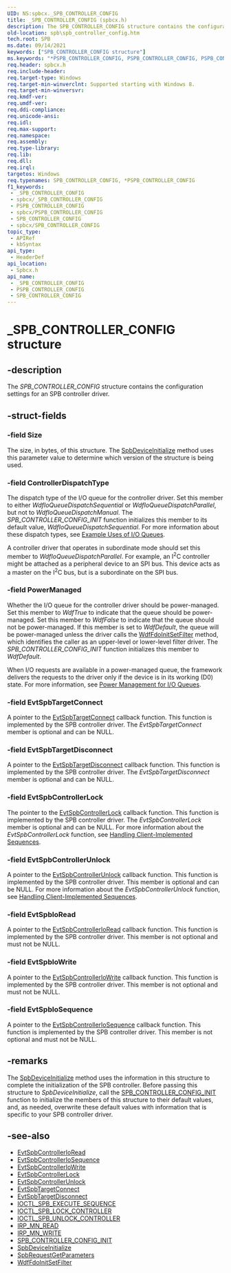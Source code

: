 ```yaml
---
UID: NS:spbcx._SPB_CONTROLLER_CONFIG
title: _SPB_CONTROLLER_CONFIG (spbcx.h)
description: The SPB_CONTROLLER_CONFIG structure contains the configuration settings for an SPB controller driver.
old-location: spb\spb_controller_config.htm
tech.root: SPB
ms.date: 09/14/2021
keywords: ["SPB_CONTROLLER_CONFIG structure"]
ms.keywords: "*PSPB_CONTROLLER_CONFIG, PSPB_CONTROLLER_CONFIG, PSPB_CONTROLLER_CONFIG structure pointer [Buses], SPB.spb_controller_config, SPB_CONTROLLER_CONFIG, SPB_CONTROLLER_CONFIG structure [Buses], _SPB_CONTROLLER_CONFIG, spbcx/PSPB_CONTROLLER_CONFIG, spbcx/SPB_CONTROLLER_CONFIG"
req.header: spbcx.h
req.include-header: 
req.target-type: Windows
req.target-min-winverclnt: Supported starting with Windows 8.
req.target-min-winversvr: 
req.kmdf-ver: 
req.umdf-ver: 
req.ddi-compliance: 
req.unicode-ansi: 
req.idl: 
req.max-support: 
req.namespace: 
req.assembly: 
req.type-library: 
req.lib: 
req.dll: 
req.irql: 
targetos: Windows
req.typenames: SPB_CONTROLLER_CONFIG, *PSPB_CONTROLLER_CONFIG
f1_keywords:
 - _SPB_CONTROLLER_CONFIG
 - spbcx/_SPB_CONTROLLER_CONFIG
 - PSPB_CONTROLLER_CONFIG
 - spbcx/PSPB_CONTROLLER_CONFIG
 - SPB_CONTROLLER_CONFIG
 - spbcx/SPB_CONTROLLER_CONFIG
topic_type:
 - APIRef
 - kbSyntax
api_type:
 - HeaderDef
api_location:
 - Spbcx.h
api_name:
 - _SPB_CONTROLLER_CONFIG
 - PSPB_CONTROLLER_CONFIG
 - SPB_CONTROLLER_CONFIG
---
```


# _SPB_CONTROLLER_CONFIG structure

## -description

The *SPB_CONTROLLER_CONFIG* structure contains the configuration settings for an SPB controller driver.

## -struct-fields

### -field Size

The size, in bytes, of this structure. The [SpbDeviceInitialize](./nf-spbcx-spbdeviceinitialize.md) method uses this parameter value to determine which version of the structure is being used.

### -field ControllerDispatchType

The dispatch type of the I/O queue for the controller driver. Set this member to either *WdfIoQueueDispatchSequential* or *WdfIoQueueDispatchParallel*, but not to *WdfIoQueueDispatchManual*. The *SPB_CONTROLLER_CONFIG_INIT* function initializes this member to its default value, *WdfIoQueueDispatchSequential*. For more information about these dispatch types, see [Example Uses of I/O Queues](/windows-hardware/drivers/wdf/example-uses-of-i-o-queues).

A controller driver that operates in subordinate mode should set this member to *WdfIoQueueDispatchParallel*. For example, an I<sup>2</sup>C controller might be attached as a peripheral device to an SPI bus. This device acts as a master on the I<sup>2</sup>C bus, but is a subordinate on the SPI bus.

### -field PowerManaged

Whether the I/O queue for the controller driver should be power-managed. Set this member to *WdfTrue* to indicate that the queue should be power-managed. Set this member to *WdfFalse* to indicate that the queue should not be power-managed. If this member is set to *WdfDefault*, the queue will be power-managed unless the driver calls the [WdfFdoInitSetFilter](../wdffdo/nf-wdffdo-wdffdoinitsetfilter.md) method, which identifies the caller as an upper-level or lower-level filter driver. The *SPB_CONTROLLER_CONFIG_INIT* function initializes this member to *WdfDefault*.

When I/O requests are available in a power-managed queue, the framework delivers the requests to the driver only if the device is in its working (D0) state. For more information, see [Power Management for I/O Queues](/windows-hardware/drivers/wdf/power-management-for-i-o-queues).

### -field EvtSpbTargetConnect

A pointer to the [EvtSpbTargetConnect](./nc-spbcx-evt_spb_target_connect.md) callback function. This function is implemented by the SPB controller driver. The *EvtSpbTargetConnect* member is optional and can be NULL.

### -field EvtSpbTargetDisconnect

A pointer to the [EvtSpbTargetDisconnect](./nc-spbcx-evt_spb_target_disconnect.md) callback function. This function is implemented by the SPB controller driver. The *EvtSpbTargetDisconnect* member is optional and can be NULL.

### -field EvtSpbControllerLock

The pointer to the [EvtSpbControllerLock](./nc-spbcx-evt_spb_controller_lock.md) callback function. This function is implemented by the SPB controller driver. The *EvtSpbControllerLock* member is optional and can be NULL. For more information about the *EvtSpbControllerLock* function, see [Handling Client-Implemented Sequences](/windows-hardware/drivers/spb/handling-client-implemented-sequences).

### -field EvtSpbControllerUnlock

A pointer to the [EvtSpbControllerUnlock](./nc-spbcx-evt_spb_controller_unlock.md) callback function. This function is implemented by the SPB controller driver. This member is optional and can be NULL. For more information about the *EvtSpbControllerUnlock* function, see [Handling Client-Implemented Sequences](/windows-hardware/drivers/spb/handling-client-implemented-sequences).

### -field EvtSpbIoRead

A pointer to the [EvtSpbControllerIoRead](./nc-spbcx-evt_spb_controller_read.md) callback function. This function is implemented by the SPB controller driver. This member is not optional and must not be NULL.

### -field EvtSpbIoWrite

A pointer to the [EvtSpbControllerIoWrite](./nc-spbcx-evt_spb_controller_write.md) callback function. This function is implemented by the SPB controller driver. This member is not optional and must not be NULL.

### -field EvtSpbIoSequence

A pointer to the [EvtSpbControllerIoSequence](./nc-spbcx-evt_spb_controller_sequence.md) callback function. This function is implemented by the SPB controller driver. This member is not optional and must not be NULL.

## -remarks

The [SpbDeviceInitialize](./nf-spbcx-spbdeviceinitialize.md) method uses the information in this structure to complete the initialization of the SPB controller. Before passing this structure to *SpbDeviceInitialize*, call the [SPB_CONTROLLER_CONFIG_INIT](./nf-spbcx-spb_controller_config_init.md) function to initialize the members of this structure to their default values, and, as needed, overwrite these default values with information that is specific to your SPB controller driver.

## -see-also

* [EvtSpbControllerIoRead](./nc-spbcx-evt_spb_controller_read.md)
* [EvtSpbControllerIoSequence](./nc-spbcx-evt_spb_controller_sequence.md)
* [EvtSpbControllerIoWrite](./nc-spbcx-evt_spb_controller_write.md)
* [EvtSpbControllerLock](./nc-spbcx-evt_spb_controller_lock.md)
* [EvtSpbControllerUnlock](./nc-spbcx-evt_spb_controller_unlock.md)
* [EvtSpbTargetConnect](./nc-spbcx-evt_spb_target_connect.md)
* [EvtSpbTargetDisconnect](./nc-spbcx-evt_spb_target_disconnect.md)
* [IOCTL_SPB_EXECUTE_SEQUENCE](/windows-hardware/drivers/spb/spb-ioctls#ioctl_spb_execute_sequence)
* [IOCTL_SPB_LOCK_CONTROLLER](/windows-hardware/drivers/spb/spb-ioctls#ioctl_spb_lock_controller-control-code)
* [IOCTL_SPB_UNLOCK_CONTROLLER](/windows-hardware/drivers/spb/spb-ioctls#ioctl_spb_unlock_controller-control-code)
* [IRP_MN_READ](/windows-hardware/drivers/kernel/irp-mn-read-config)
* [IRP_MN_WRITE](/windows-hardware/drivers/kernel/irp-mn-write-config)
* [SPB_CONTROLLER_CONFIG_INIT](./nf-spbcx-spb_controller_config_init.md)
* [SpbDeviceInitialize](./nf-spbcx-spbdeviceinitialize.md)
* [SpbRequestGetParameters](./nf-spbcx-spbrequestgetparameters.md)
* [WdfFdoInitSetFilter](../wdffdo/nf-wdffdo-wdffdoinitsetfilter.md)
